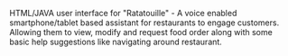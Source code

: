 HTML/JAVA user interface for "Ratatouille" - A voice enabled smartphone/tablet based assistant for restaurants to engage customers.
Allowing them to view, modify and request food order along with some basic help suggestions like navigating around restaurant.
